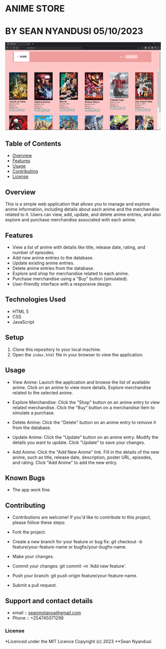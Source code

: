 #   ANIME STORE 
#   BY SEAN NYANDUSI 05/10/2023
![Project Image](images/project_image.png)

## Table of Contents

- [Overview](#overview)
- [Features](#features)
- [Usage](#usage)
- [Contributing](#contributing)
- [License](#license)


## Overview
This is a simple web application that allows you to manage and explore anime information, including details about each anime and the merchandise related to it. Users can view, add, update, and delete anime entries, and also explore and purchase merchandise associated with each anime.

## Features
- View a list of anime with details like title, release date, rating, and number of episodes.
- Add new anime entries to the database.
- Update existing anime entries.
- Delete anime entries from the database.
- Explore and shop for merchandise related to each anime.
- Purchase merchandise using a "Buy" button (simulated).
- User-friendly interface with a responsive design.

## Technologies Used
- HTML 5
- CSS
- JavaScript

## Setup
1. Clone this repository to your local machine.
2. Open the `index.html` file in your browser to view the application.


## Usage
- View Anime:
 Launch the application and browse the list of available anime.
 Click on an anime to view more details.
 Explore merchandise related to the selected anime.

- Explore Merchandise:
 Click the "Shop" button on an anime entry to view related merchandise.
 Click the "Buy" button on a merchandise item to simulate a purchase.

- Delete Anime:
  Click the "Delete" button on an anime entry to remove it from the database.

- Update Anime:
  Click the "Update" button on an anime entry.
  Modify the details you want to update.
  Click "Update" to save your changes.

- Add Anime:
 Click the "Add New Anime" link.
 Fill in the details of the new anime, such as title, release date, description, poster URL,  episodes, and rating.
 Click "Add Anime" to add the new entry.

## Known Bugs
- The app work fine.
## Contributing
- Contributions are welcome! If you'd like to contribute to this project, please follow these steps:

- Fork the project.
- Create a new branch for your feature or bug fix: git checkout -b feature/your-feature-name or bugfix/your-bugfix-name.
- Make your changes.
- Commit your changes: git commit -m 'Add new feature'.
- Push your branch: git push origin feature/your-feature-name.
- Submit a pull request.

## Support and contact details
- email :: seanmotanya@gmail.com
- Phone :: +254745071299

### License
*Licenced under the MIT Licence
Copyright (c) 2023 **Sean Nyandusi